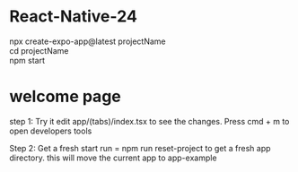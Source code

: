 # React-Native-24
npx create-expo-app@latest projectName<br/>
cd projectName<br/>
npm start<br/>


# welcome page
step 1: Try it
edit app/(tabs)/index.tsx to see the changes. Press cmd + m to open developers tools

Step 2: Get a fresh start
run = npm run reset-project to get a fresh app directory. this will move the current app to app-example 

